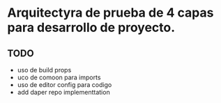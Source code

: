 # Arquitectyra de prueba de 4 capas para desarrollo de proyecto.

## TODO

-   uso de build props
-   uco de comoon para imports
-   uso de editor config para codigo
-   add daper repo implementtation
